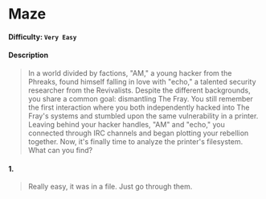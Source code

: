 # Maze

#### Difficulty: <code>Very Easy</code>

#### Description
> In a world divided by factions, "AM," a young hacker from the Phreaks, found himself falling in love with "echo," a talented security researcher from the Revivalists. Despite the different backgrounds, you share a common goal: dismantling The Fray. You still remember the first interaction where you both independently hacked into The Fray's systems and stumbled upon the same vulnerability in a printer. Leaving behind your hacker handles, "AM" and "echo," you connected through IRC channels and began plotting your rebellion together. Now, it's finally time to analyze the printer's filesystem. What can you find?

#### 1. 
> Really easy, it was in a file. Just go through them. 
